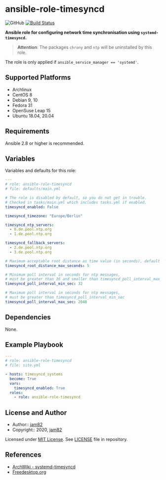 # ansible-role-timesyncd

![GitHub](https://img.shields.io/github/license/jam82/ansible-role-timesyncd) [![Build Status](https://travis-ci.org/jam82/ansible-role-timesyncd.svg?branch=master)](https://travis-ci.org/jam82/ansible-role-timesyncd)

**Ansible role for configuring network time synchronisation
using `systemd-timesyncd`.**

> **Attention**:
> The packages `chrony` and `ntp` will be uninstalled by this role.

The role is only applied if `ansible_service_manager == 'systemd'`.

## Supported Platforms

- Archlinux
- CentOS 8
- Debian 9, 10
- Fedora 31
- OpenSuse Leap 15
- Ubuntu 18.04, 20.04

## Requirements

Ansible 2.8 or higher is recommended.

## Variables

Variables and defaults for this role:

```yaml
---
# role: ansible-role-timesyncd
# file: defaults/main.yml

# The role is disabled by default, so you do not get in trouble.
# Checked in tasks/main.yml which includes tasks.yml if enabled.
timesyncd_enabled: False

timesyncd_timezone: "Europe/Berlin"

timesyncd_ntp_servers:
  - 0.de.pool.ntp.org
  - 1.de.pool.ntp.org

timesyncd_fallback_servers:
  - 2.de.pool.ntp.org
  - 3.de.pool.ntp.org

# Maximum acceptable root distance as time value (in seconds), default = 5
timesyncd_root_distance_max_seconds: 5

# Minimum poll interval in seconds for ntp messages,
# must be greater than 16 and smaller than timesyncd_poll_interval_max_sec
timesyncd_poll_interval_min_sec: 32

# Maximum poll interval in seconds for ntp messages,
# must be greater than timesyncd_poll_interval_min_sec
timesyncd_poll_interval_max_sec: 2048
```

## Dependencies

None.

## Example Playbook

```yaml
---
# role: ansible-role-timesyncd
# file: site.yml

- hosts: timesyncd_systems
  become: True
  vars:
    timesyncd_enabled: True
  roles:
    - role: ansible-role-timesyncd
```

## License and Author

- Author:: [jam82](https://github.com/jam82/)
- Copyright:: 2020, [jam82](https://github.com/jam82/)

Licensed under [MIT License](https://opensource.org/licenses/MIT).
See [LICENSE](https://github.com/jam82/ansible-role-ntp/blob/master/LICENSE) file in repository.

## References

- [ArchWiki - systemd-timesyncd](https://wiki.archlinux.org/index.php/systemd-timesyncd)
- [Freedesktop.org](https://www.freedesktop.org/software/systemd/man/timesyncd.conf.html)
